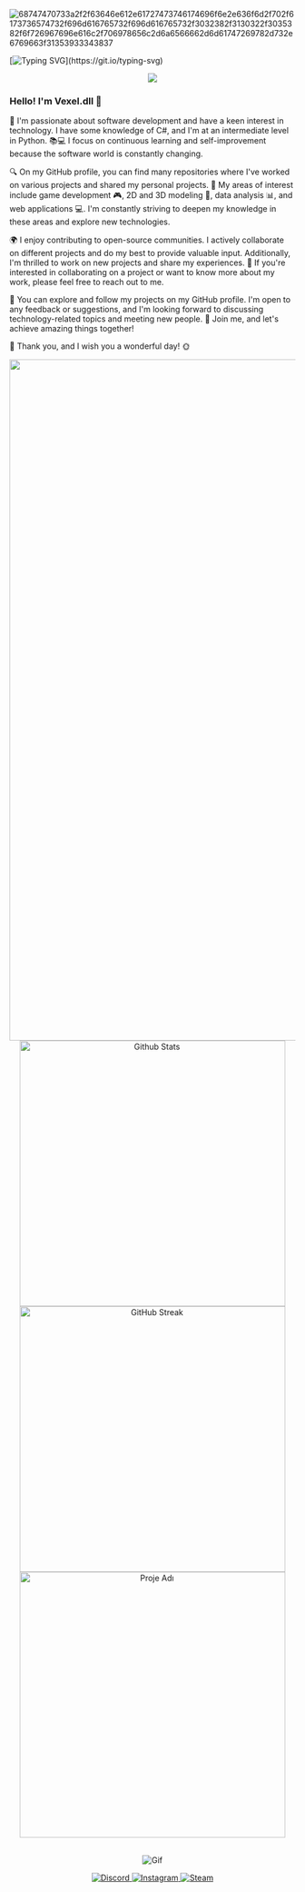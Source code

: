 ![68747470733a2f2f63646e612e61727473746174696f6e2e636f6d2f702f6173736574732f696d616765732f696d616765732f3032382f3130322f3035382f6f726967696e616c2f706978656c2d6a6566662d6d61747269782d732e6769663f31353933343837](https://github.com/SabanGnc/SabanGnc/assets/139702707/6ae7e9ce-0f17-46b0-85d1-3eca87f758b5)


[![Typing SVG](https://readme-typing-svg.demolab.com/?lines=Hello+👋+this+is+vexel.dll;See+my+profile+to+see+my+projects;If+you+like+my+projects;Don't+forget+to+press+the+star+⭐+and+fork+;You+can+reach+me+on+discord;Discord:vexel.dll;)](https://git.io/typing-svg)


   <p align="center">
  <a href="https://skillicons.dev">
    <img src="https://skillicons.dev/icons?i=unity,unreal,cs,python,git,blender,visualstudio,vscode,dotnet,arduino,discord,replit,github,ae,ps" />
  </a>
</p>


### Hello! I'm Vexel.dll 👋

🌟 I'm passionate about software development and have a keen interest in technology. I have some knowledge of C#, and I'm at an intermediate level in Python. 📚💻 I focus on continuous learning and self-improvement because the software world is constantly changing.

🔍 On my GitHub profile, you can find many repositories where I've worked on various projects and shared my personal projects. 🚀 My areas of interest include game development 🎮, 2D and 3D modeling 🎨, data analysis 📊, and web applications 💻. I'm constantly striving to deepen my knowledge in these areas and explore new technologies.

🌍 I enjoy contributing to open-source communities. I actively collaborate on different projects and do my best to provide valuable input. Additionally, I'm thrilled to work on new projects and share my experiences. 🤝 If you're interested in collaborating on a project or want to know more about my work, please feel free to reach out to me.

🔎 You can explore and follow my projects on my GitHub profile. I'm open to any feedback or suggestions, and I'm looking forward to discussing technology-related topics and meeting new people. 🌟 Join me, and let's achieve amazing things together!

🙏 Thank you, and I wish you a wonderful day! 🌞


<div align="center">
  <a href="https://github.com/SabanGnc">
    <img src="https://github.com/SabanGnc/SabanGnc/assets/139702707/cc75e47a-eda0-498f-bc38-1a9a3e6ea37c" alt="Github Stats" width="1200">
  </a>
</div>







<div align="center">
  <a href="https://github.com/SabanGnc">
    <img src="https://github-readme-stats.vercel.app/api?username=SabanGnc&show_icons=true&theme=radical" alt="Github Stats" width="468">
  </a>
</div>

<div align="center">
  <a href="https://streak-stats.demolab.com?user=SabanGnc&theme=radical&locale=tr&date_format=j%20M%5B%20Y%5D&card_width=468">
    <img src="https://streak-stats.demolab.com?user=SabanGnc&theme=radical&locale=tr&date_format=j%20M%5B%20Y%5D&card_width=468" alt="GitHub Streak" width="468">
  </a>
</div>

<div align="center">
  <a href="https://github.com/SabanGnc/USB-Duplicator">
    <img src="https://github-readme-stats.vercel.app/api/pin/?username=SabanGnc&repo=USB-Duplicator&show_owner=true&theme=radical" alt="Proje Adı" width="468">
  </a>
</div>



<br/>







<p align="center">
  <img src="https://github.com/user-attachments/assets/0541d9af-4fdd-4594-a98f-082820a5caea" alt="Gif">
</p>



<div align="center">
  <a href="https://discord.com/users/771011320153505834">
    <img src="https://img.shields.io/badge/Discord-%40vexel.dll-7289DA?style=for-the-badge&logo=discord&logoColor=white" alt="Discord">
  </a>
  <a href="https://www.instagram.com/vespagnc/">
    <img src="https://img.shields.io/badge/Instagram-%40vespagnc-E4405F?style=for-the-badge&logo=instagram&logoColor=white" alt="Instagram">
  </a>
  <a href="https://steamcommunity.com/profiles/76561199226728071/">
    <img src="https://img.shields.io/badge/Steam-Profile-000000?style=for-the-badge&logo=steam&logoColor=white" alt="Steam">
  </a>
</div>



